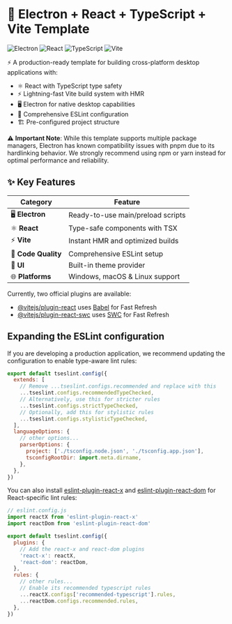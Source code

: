 # 🚀 Electron + React + TypeScript + Vite Template

![Electron](https://img.shields.io/badge/Electron-2C2E3A?style=for-the-badge&logo=electron&logoColor=9FEAF9) ![React](https://img.shields.io/badge/React-20232A?style=for-the-badge&logo=react&logoColor=61DAFB) ![TypeScript](https://img.shields.io/badge/TypeScript-007ACC?style=for-the-badge&logo=typescript&logoColor=white) ![Vite](https://img.shields.io/badge/Vite-B73BFE?style=for-the-badge&logo=vite&logoColor=FFD62E)

⚡ A production-ready template for building cross-platform desktop applications with:

- ⚛️ React with TypeScript type safety
- ⚡ Lightning-fast Vite build system with HMR
- 🖥️ Electron for native desktop capabilities
- 🧹 Comprehensive ESLint configuration
- 🏗️ Pre-configured project structure

⚠️ **Important Note**: While this template supports multiple package managers, Electron has known compatibility issues with pnpm due to its hardlinking behavior. We strongly recommend using npm or yarn instead for optimal performance and reliability.

## ✨ Key Features

| Category | Feature |
|----------|---------|
| 🖥️ **Electron** | Ready-to-use main/preload scripts |
| ⚛️ **React** | Type-safe components with TSX |
| ⚡ **Vite** | Instant HMR and optimized builds |
| 🧹 **Code Quality** | Comprehensive ESLint setup |
| 🎨 **UI** | Built-in theme provider |
| 🌐 **Platforms** | Windows, macOS & Linux support |

Currently, two official plugins are available:

- [@vitejs/plugin-react](https://github.com/vitejs/vite-plugin-react/blob/main/packages/plugin-react/README.md) uses [Babel](https://babeljs.io/) for Fast Refresh
- [@vitejs/plugin-react-swc](https://github.com/vitejs/vite-plugin-react-swc) uses [SWC](https://swc.rs/) for Fast Refresh

## Expanding the ESLint configuration

If you are developing a production application, we recommend updating the configuration to enable type-aware lint rules:

```js
export default tseslint.config({
  extends: [
    // Remove ...tseslint.configs.recommended and replace with this
    ...tseslint.configs.recommendedTypeChecked,
    // Alternatively, use this for stricter rules
    ...tseslint.configs.strictTypeChecked,
    // Optionally, add this for stylistic rules
    ...tseslint.configs.stylisticTypeChecked,
  ],
  languageOptions: {
    // other options...
    parserOptions: {
      project: ['./tsconfig.node.json', './tsconfig.app.json'],
      tsconfigRootDir: import.meta.dirname,
    },
  },
})
```

You can also install [eslint-plugin-react-x](https://github.com/Rel1cx/eslint-react/tree/main/packages/plugins/eslint-plugin-react-x) and [eslint-plugin-react-dom](https://github.com/Rel1cx/eslint-react/tree/main/packages/plugins/eslint-plugin-react-dom) for React-specific lint rules:

```js
// eslint.config.js
import reactX from 'eslint-plugin-react-x'
import reactDom from 'eslint-plugin-react-dom'

export default tseslint.config({
  plugins: {
    // Add the react-x and react-dom plugins
    'react-x': reactX,
    'react-dom': reactDom,
  },
  rules: {
    // other rules...
    // Enable its recommended typescript rules
    ...reactX.configs['recommended-typescript'].rules,
    ...reactDom.configs.recommended.rules,
  },
})
```
